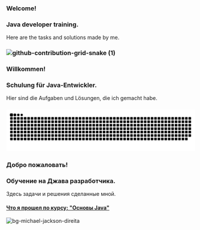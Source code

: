 ### Welcome! 
### Java developer training. 
Here are the tasks and solutions made by me. 
### ![github-contribution-grid-snake (1)](https://user-images.githubusercontent.com/69854595/201497399-2e0a2af5-9a88-4297-96df-d6dea0d89153.gif)
### Willkommen! 
### Schulung für Java-Entwickler. 
Hier sind die Aufgaben und Lösungen, die ich gemacht habe. 
### ![](https://github.com/Platane/snk/raw/output/github-contribution-grid-snake.svg)
### Добро пожаловать! 
### Обучение на Джава разработчика. 
Здесь задачи и решения сделанные мной. 
#### [Что я прошел по курсу: "Основы Java"](https://github.com/Maxim-Wilhelm/JAVA-Homeworks/blob/master/README.md)
![bg-michael-jackson-direita](https://user-images.githubusercontent.com/69854595/201497234-5a43612b-a660-4bc4-9320-0ca49711dd6c.gif)

